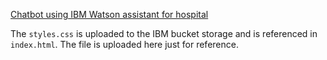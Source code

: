 <a href="https://web-chat.global.assistant.watson.appdomain.cloud/preview.html?backgroundImageURL=https%3A%2F%2Fau-syd.assistant.watson.cloud.ibm.com%2Fpublic%2Fimages%2Fupx-7fc878c9-62bc-41d0-800a-6861f23f4e6e%3A%3Aef33048c-60c1-4890-aa75-a3990d1e86ca&integrationID=a365602f-9d24-424e-afa4-f595cf8616ce&region=au-syd&serviceInstanceID=7fc878c9-62bc-41d0-800a-6861f23f4e6e" target="_blank">Chatbot using IBM Watson assistant for hospital
</a>

The `styles.css` is uploaded to the IBM bucket storage and is referenced in `index.html`. The file is uploaded here just for reference.
